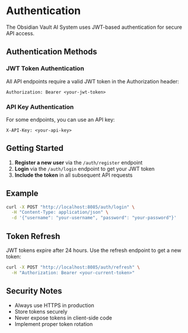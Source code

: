 # Authentication

The Obsidian Vault AI System uses JWT-based authentication for secure API access.

## Authentication Methods

### JWT Token Authentication

All API endpoints require a valid JWT token in the Authorization header:

```http
Authorization: Bearer <your-jwt-token>
```

### API Key Authentication

For some endpoints, you can use an API key:

```http
X-API-Key: <your-api-key>
```

## Getting Started

1. **Register a new user** via the `/auth/register` endpoint
2. **Login** via the `/auth/login` endpoint to get your JWT token
3. **Include the token** in all subsequent API requests

## Example

```bash
curl -X POST "http://localhost:8085/auth/login" \
  -H "Content-Type: application/json" \
  -d '{"username": "your-username", "password": "your-password"}'
```

## Token Refresh

JWT tokens expire after 24 hours. Use the refresh endpoint to get a new token:

```bash
curl -X POST "http://localhost:8085/auth/refresh" \
  -H "Authorization: Bearer <your-current-token>"
```

## Security Notes

- Always use HTTPS in production
- Store tokens securely
- Never expose tokens in client-side code
- Implement proper token rotation
